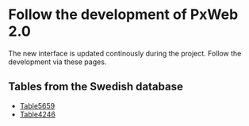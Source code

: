 # Follow the development of PxWeb 2.0
The new interface is updated continously during the project. Follow the development via these pages.
## Tables from the Swedish database
- [Table5659](https://test.pxweb2.pages.dev/table/TAB5659)
- [Table4246](https://test.pxweb2.pages.dev/table/TAB4246) 
